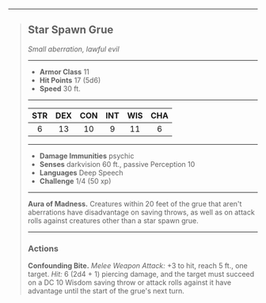 ***
> ## Star Spawn Grue
> *Small aberration, lawful evil*
> 
> ***
> 
> - **Armor Class** 11
> - **Hit Points** 17 (5d6)
> - **Speed** 30 ft.
> 
> ***
> 
> |STR|DEX|CON|INT|WIS|CHA|
> |:---:|:---:|:---:|:---:|:---:|:---:|
> |6|13|10|9|11|6|
> 
> ***
> 
> - **Damage Immunities** psychic
> - **Senses** darkvision 60 ft., passive Perception 10
> - **Languages** Deep Speech
> - **Challenge** 1/4 (50 xp)
> 
> ***
> 
> **Aura of Madness.** Creatures within 20 feet of the grue that aren't aberrations have disadvantage on saving throws, as well as on attack rolls against creatures other than a star spawn grue.
> 
> ***
> 
> ### Actions
> **Confounding Bite.** *Melee Weapon Attack:* +3 to hit, reach 5 ft., one target. *Hit:* 6 (2d4 + 1) piercing damage, and the target must succeed on a DC 10 Wisdom saving throw or attack rolls against it have advantage until the start of the grue's next turn.